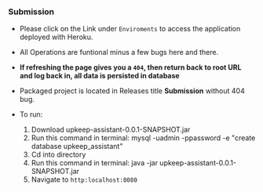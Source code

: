 ### Submission<br/>
* Please click on the Link under `Enviroments` to access the application deployed with Heroku.
* All Operations are funtional minus a few bugs here and there.
* **If refreshing the page gives you a `404`, then return back to root URL and log back in, all data is persisted in database**

* Packaged project is located in Releases title **Submission**  without 404 bug.
* To run: 
	1. Download upkeep-assistant-0.0.1-SNAPSHOT.jar
	2. Run this command in terminal: mysql -uadmin -ppassword -e  "create database upkeep_assistant"
	3. Cd into directory
	4. Run this command in terminal: java -jar upkeep-assistant-0.0.1-SNAPSHOT.jar
	5. Navigate to `http:localhost:8080`
